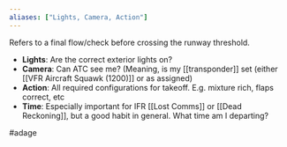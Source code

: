 ```yaml
---
aliases: ["Lights, Camera, Action"]
---
```

Refers to a final flow/check before crossing the runway threshold.
- **Lights**: Are the correct exterior lights on?
- **Camera**: Can ATC see me? (Meaning, is my [[transponder]] set (either [[VFR Aircraft Squawk (1200)]] or as assigned)
- **Action**: All required configurations for takeoff. E.g. mixture rich, flaps correct, etc
- **Time**: Especially important for IFR [[Lost Comms]] or [[Dead Reckoning]], but a good habit in general. What time am I departing?

#adage 